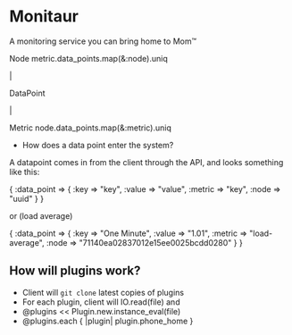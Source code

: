 # Monitaur

A monitoring service you can bring home to Mom™

Node
metric.data_points.map(&:node).uniq

|

DataPoint

|

Metric
node.data_points.map(&:metric).uniq

* How does a data point enter the system?




A datapoint comes in from the client through the API, and looks something like this:


{
  :data_point => {
    :key => "key",
    :value => "value",
    :metric => "key",
    :node => "uuid"
  }
}


or (load average)

{
  :data_point => {
    :key => "One Minute",
    :value => "1.01",
    :metric => "load-average",
    :node => "71140ea02837012e15ee0025bcdd0280"
  }
}


## How will plugins work?

* Client will `git clone` latest copies of plugins
* For each plugin, client will IO.read(file) and 
* @plugins << Plugin.new.instance_eval(file)
* @plugins.each { |plugin| plugin.phone_home }
  